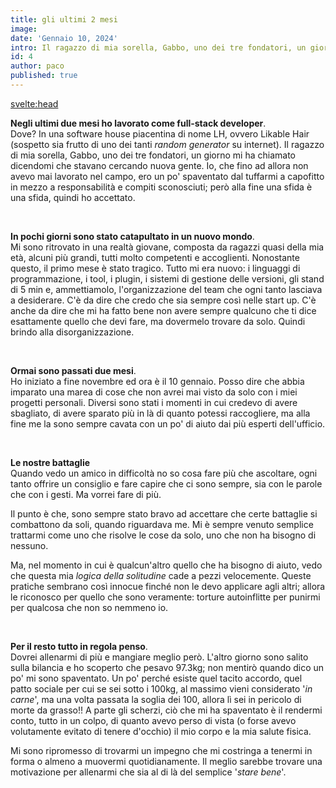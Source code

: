 ```yaml
---
title: gli ultimi 2 mesi
image:
date: 'Gennaio 10, 2024'
intro: Il ragazzo di mia sorella, Gabbo, uno dei tre fondatori, un giorno mi ha chiamato dicendomi che stavano cercando nuova gente. Io, che fino ad allora non avevo mai lavorato nel campo, ero un po' spaventato dal tuffarmi a capofitto in mezzo a responsabilità e compiti sconosciuti; però alla fine una sfida è una sfida, quindi ho accettato.
id: 4
author: paco
published: true
---
```


<svelte:head>
  <title>{title} | {author}</title>
</svelte:head>

**Negli ultimi due mesi ho lavorato come full-stack developer**. <br> Dove? In una software house piacentina di nome LH, ovvero Likable Hair (sospetto sia frutto di uno dei tanti *random generator* su internet).  Il ragazzo di mia sorella, Gabbo, uno dei tre fondatori, un giorno mi ha chiamato dicendomi che stavano cercando nuova gente. Io, che fino ad allora non avevo mai lavorato nel campo, ero un po' spaventato dal tuffarmi a capofitto in mezzo a responsabilità e compiti sconosciuti; però alla fine una sfida è una sfida, quindi ho accettato. <br>

<br>

**In pochi giorni sono stato catapultato in un nuovo mondo**. <br> Mi sono ritrovato in una realtà giovane, composta da ragazzi quasi della mia età, alcuni più grandi, tutti molto competenti e accoglienti. Nonostante questo, il primo mese è stato tragico. Tutto mi era nuovo: i linguaggi di programmazione, i tool, i plugin, i sistemi di gestione delle versioni, gli stand di 5 min e, ammettiamolo, l'organizzazione del team che ogni tanto lasciava a desiderare. C'è da dire che credo che sia sempre così nelle start up. C'è anche da dire che mi ha fatto bene non avere sempre qualcuno che ti dice esattamente quello che devi fare, ma dovermelo trovare da solo. Quindi brindo alla disorganizzazione. <br>

<br>

**Ormai sono passati due mesi**. <br >Ho iniziato a fine novembre ed ora è il 10 gennaio. Posso dire che abbia imparato una marea di cose che non avrei mai visto da solo con i miei progetti personali. Diversi sono stati i momenti in cui credevo di avere sbagliato, di avere sparato più in là di quanto potessi raccogliere, ma alla fine me la sono sempre cavata con un po' di aiuto dai più esperti dell'ufficio. <br>

<br>

**Le nostre battaglie** <br>
Quando vedo un amico in difficoltà no so cosa fare più che ascoltare, ogni tanto offrire un consiglio e fare capire che ci sono sempre, sia con le parole che con i gesti. Ma vorrei fare di più. 

Il punto è che, sono sempre stato bravo ad accettare che certe battaglie si combattono da soli, quando riguardava me. Mi è sempre venuto semplice trattarmi come uno che risolve le cose da solo, uno che non ha bisogno  di nessuno.

Ma, nel momento in cui è qualcun'altro quello che ha bisogno di aiuto, vedo che questa mia *logica della solitudine* cade a pezzi velocemente. Queste pratiche sembrano così innocue finché non le devo applicare agli altri; allora le riconosco per quello che sono veramente: torture autoinflitte per punirmi per qualcosa che non so nemmeno io. <br>

<br>

**Per il resto tutto in regola penso**. <br> Dovrei allenarmi di più e mangiare meglio però. L'altro giorno sono salito sulla bilancia e ho scoperto che pesavo 97.3kg; non mentirò quando dico un po' mi sono spaventato. Un po' perché esiste quel tacito accordo, quel patto sociale per cui se sei sotto i 100kg, al massimo vieni considerato '*in carne*', ma una volta passata la soglia dei 100, allora lì sei in pericolo di morte da grasso!!
A parte gli scherzi, ciò che mi ha spaventato è il rendermi conto, tutto in un colpo, di quanto avevo perso di vista (o forse avevo volutamente evitato di tenere d'occhio) il mio corpo e la mia salute fisica. <br>

Mi sono ripromesso di trovarmi un impegno che mi costringa a tenermi in forma o almeno a muovermi quotidianamente. Il meglio sarebbe trovare una motivazione per allenarmi che sia al di là del semplice '*stare bene*'.